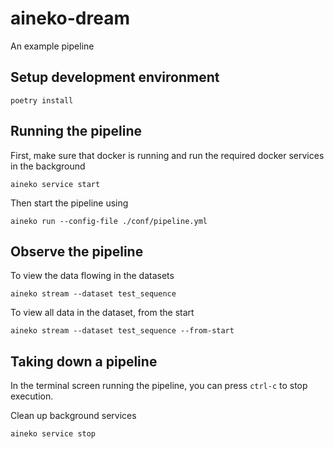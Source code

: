# aineko-dream

An example pipeline

## Setup development environment

```
poetry install
```

## Running the pipeline

First, make sure that docker is running and run the required docker services in the background

```
aineko service start
```

Then start the pipeline using
```
aineko run --config-file ./conf/pipeline.yml
```

## Observe the pipeline

To view the data flowing in the datasets

```
aineko stream --dataset test_sequence
```

To view all data in the dataset, from the start

```
aineko stream --dataset test_sequence --from-start
```


## Taking down a pipeline

In the terminal screen running the pipeline, you can press `ctrl-c` to stop execution.

Clean up background services
```
aineko service stop
```
